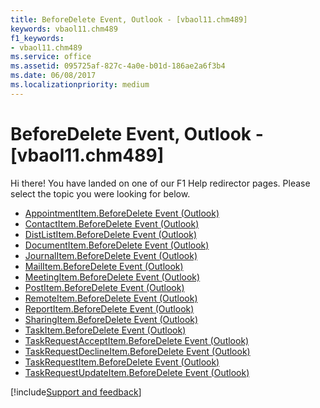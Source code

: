 ```yaml
---
title: BeforeDelete Event, Outlook - [vbaol11.chm489]
keywords: vbaol11.chm489
f1_keywords:
- vbaol11.chm489
ms.service: office
ms.assetid: 095725af-827c-4a0e-b01d-186ae2a6f3b4
ms.date: 06/08/2017
ms.localizationpriority: medium
---
```



# BeforeDelete Event, Outlook - [vbaol11.chm489]

Hi there! You have landed on one of our F1 Help redirector pages. Please select the topic you were looking for below.

- [AppointmentItem.BeforeDelete Event (Outlook)](https://msdn.microsoft.com/library/dc6944f6-e020-bdd7-0b64-98a3f3d2e94c%28Office.15%29.aspx)
- [ContactItem.BeforeDelete Event (Outlook)](https://msdn.microsoft.com/library/a37ddcea-12eb-82f8-19a7-609d599394b2%28Office.15%29.aspx)
- [DistListItem.BeforeDelete Event (Outlook)](https://msdn.microsoft.com/library/095be9b1-b7c5-bc22-a478-4f4dfeb91641%28Office.15%29.aspx)
- [DocumentItem.BeforeDelete Event (Outlook)](https://msdn.microsoft.com/library/73900e17-571c-e972-eeca-fb0d591a4641%28Office.15%29.aspx)
- [JournalItem.BeforeDelete Event (Outlook)](https://msdn.microsoft.com/library/3165f5e6-f055-86b9-1396-2b89dd8c19a3%28Office.15%29.aspx)
- [MailItem.BeforeDelete Event (Outlook)](https://msdn.microsoft.com/library/10fb2ac0-0382-2d7b-13ab-3edf06e50c81%28Office.15%29.aspx)
- [MeetingItem.BeforeDelete Event (Outlook)](https://msdn.microsoft.com/library/155c5225-aeb0-55b6-26dc-811d00128238%28Office.15%29.aspx)
- [PostItem.BeforeDelete Event (Outlook)](https://msdn.microsoft.com/library/c4099fea-c5eb-c7fe-e787-6bcd0d5816a0%28Office.15%29.aspx)
- [RemoteItem.BeforeDelete Event (Outlook)](https://msdn.microsoft.com/library/0f1f4b6d-7a5a-2302-2b71-eea7bf7f1af9%28Office.15%29.aspx)
- [ReportItem.BeforeDelete Event (Outlook)](https://msdn.microsoft.com/library/2fca7e89-39b3-73c4-715a-003921a055cd%28Office.15%29.aspx)
- [SharingItem.BeforeDelete Event (Outlook)](https://msdn.microsoft.com/library/60726a1b-2d74-c7a6-fef8-b26f5f5e7d01%28Office.15%29.aspx)
- [TaskItem.BeforeDelete Event (Outlook)](https://msdn.microsoft.com/library/bee490b1-2ddb-3942-adfe-ed8051b7b0d8%28Office.15%29.aspx)
- [TaskRequestAcceptItem.BeforeDelete Event (Outlook)](https://msdn.microsoft.com/library/7ea7b886-78af-8ba2-b273-40e3c7013759%28Office.15%29.aspx)
- [TaskRequestDeclineItem.BeforeDelete Event (Outlook)](https://msdn.microsoft.com/library/9a9699d7-cb2c-cbae-221d-11c72698115a%28Office.15%29.aspx)
- [TaskRequestItem.BeforeDelete Event (Outlook)](https://msdn.microsoft.com/library/b681e1fb-8175-e691-4657-8949c3281631%28Office.15%29.aspx)
- [TaskRequestUpdateItem.BeforeDelete Event (Outlook)](https://msdn.microsoft.com/library/b19bb985-c218-847a-300e-397da5b8ae73%28Office.15%29.aspx)

[!include[Support and feedback](~/includes/feedback-boilerplate.md)]